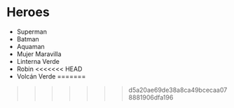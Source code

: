 # Heroes

* Superman
* Batman
* Aquaman
* Mujer Maravilla
* Linterna Verde
* Robin
<<<<<<< HEAD
* Volcán Verde
=======
>>>>>>> d5a20ae69de38a8ca49bcecaa078881906dfa196
